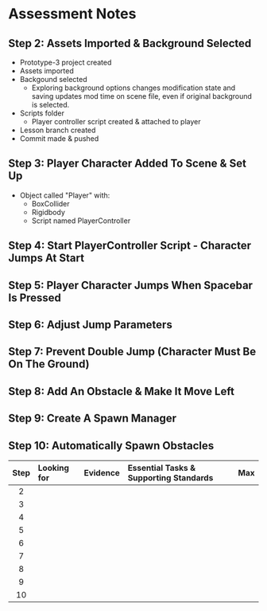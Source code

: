 # Assessment Notes

## Step 2: Assets Imported & Background Selected
* Prototype-3 project created
* Assets imported
* Backgound selected
  - Exploring background options changes modification state and saving updates mod time on scene file, even if original background is selected.
* Scripts folder
  - Player controller script created & attached to player
* Lesson branch created
* Commit made & pushed
## Step 3: Player Character Added To Scene & Set Up
* Object called "Player" with:
  - BoxCollider
  - Rigidbody
  - Script named PlayerController
## Step 4: Start PlayerController Script - Character Jumps At Start
## Step 5: Player Character Jumps When Spacebar Is Pressed
## Step 6: Adjust Jump Parameters
## Step 7: Prevent Double Jump (Character Must Be On The Ground)
## Step 8: Add An Obstacle & Make It Move Left
## Step 9: Create A Spawn Manager
## Step 10: Automatically Spawn Obstacles

| Step | Looking for                     | Evidence                                  | Essential Tasks & Supporting Standards | Max |
| :--: | :--                             | :--                                       | :--                                    | --: |
| 2    |                                 |                                           |                                        |     |
| 3    |                                 |                                           |                                        |     |
| 4    |                                 |                                           |                                        |     |
| 5    |                                 |                                           |                                        |     |
| 6    |                                 |                                           |                                        |     |
| 7    |                                 |                                           |                                        |     |
| 8    |                                 |                                           |                                        |     |
| 9    |                                 |                                           |                                        |     |
| 10   |                                 |                                           |                                        |     |

